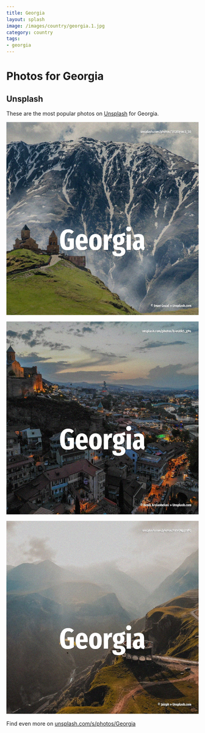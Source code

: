 ```yaml
---
title: Georgia
layout: splash
image: /images/country/georgia.1.jpg
category: country
tags:
- georgia
---
```

# Photos for Georgia

## Unsplash

These are the most popular photos on [Unsplash](https://unsplash.com) for Georgia.

![Georgia](/images/country/georgia.1.jpg)

![Georgia](/images/country/georgia.2.jpg)

![Georgia](/images/country/georgia.3.jpg)

Find even more on [unsplash.com/s/photos/Georgia](https://unsplash.com/s/photos/Georgia)